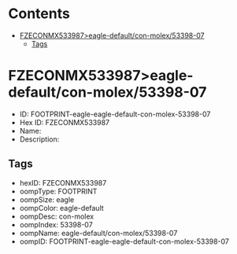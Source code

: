 



Contents
========

* [FZECONMX533987>eagle-default/con-molex/53398-07](#fzeconmx533987eagle-defaultcon-molex53398-07)
	* [Tags](#tags)

# FZECONMX533987>eagle-default/con-molex/53398-07

- ID: FOOTPRINT-eagle-eagle-default-con-molex-53398-07
- Hex ID: FZECONMX533987
- Name: 
- Description: 

## Tags

- hexID: FZECONMX533987
- oompType: FOOTPRINT
- oompSize: eagle
- oompColor: eagle-default
- oompDesc: con-molex
- oompIndex: 53398-07
- oompName: eagle-default/con-molex/53398-07
- oompID: FOOTPRINT-eagle-eagle-default-con-molex-53398-07
